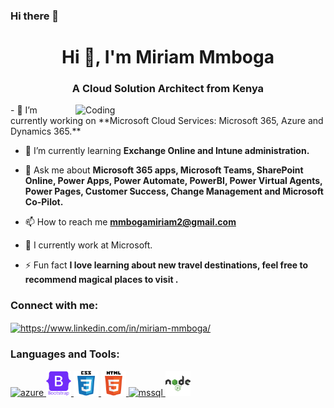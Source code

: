 ### Hi there 👋
<h1 align="center">Hi 👋, I'm Miriam Mmboga</h1>
<h3 align="center">A Cloud Solution Architect from Kenya</h3>
<img align="right" alt="Coding" width="400" src="https://user-images.githubusercontent.com/53329034/123502306-0fcdfc80-d669-11eb-87e4-d24cccfbbd00.gif">
- 🔭 I’m currently working on **Microsoft Cloud Services: Microsoft 365, Azure and Dynamics 365.**

- 🌱 I’m currently learning **Exchange Online and Intune administration.**

- 💬 Ask me about **Microsoft 365 apps, Microsoft Teams, SharePoint Online, Power Apps, Power Automate, PowerBI, Power Virtual Agents, Power Pages, Customer Success, Change Management and Microsoft Co-Pilot.**

- 📫 How to reach me **mmbogamiriam2@gmail.com**

- 📄 I currently work at Microsoft.

- ⚡ Fun fact **I love learning about new travel destinations, feel free to recommend magical places to visit .**

<h3 align="left">Connect with me:</h3>
<p align="left">
<a href="https://linkedin.com/in/https://www.linkedin.com/in/miriam-mmboga/" target="blank"><img align="center" src="https://raw.githubusercontent.com/rahuldkjain/github-profile-readme-generator/master/src/images/icons/Social/linked-in-alt.svg" alt="https://www.linkedin.com/in/miriam-mmboga/" height="30" width="40" /></a>
</p>

<h3 align="left">Languages and Tools:</h3>
<p align="left"> <a href="https://azure.microsoft.com/en-in/" target="_blank" rel="noreferrer"> <img src="https://www.vectorlogo.zone/logos/microsoft_azure/microsoft_azure-icon.svg" alt="azure" width="40" height="40"/> </a> <a href="https://getbootstrap.com" target="_blank" rel="noreferrer"> <img src="https://raw.githubusercontent.com/devicons/devicon/master/icons/bootstrap/bootstrap-plain-wordmark.svg" alt="bootstrap" width="40" height="40"/> </a> <a href="https://www.w3schools.com/css/" target="_blank" rel="noreferrer"> <img src="https://raw.githubusercontent.com/devicons/devicon/master/icons/css3/css3-original-wordmark.svg" alt="css3" width="40" height="40"/> </a> <a href="https://www.w3.org/html/" target="_blank" rel="noreferrer"> <img src="https://raw.githubusercontent.com/devicons/devicon/master/icons/html5/html5-original-wordmark.svg" alt="html5" width="40" height="40"/> </a> <a href="https://www.microsoft.com/en-us/sql-server" target="_blank" rel="noreferrer"> <img src="https://www.svgrepo.com/show/303229/microsoft-sql-server-logo.svg" alt="mssql" width="40" height="40"/> </a> <a href="https://nodejs.org" target="_blank" rel="noreferrer"> <img src="https://raw.githubusercontent.com/devicons/devicon/master/icons/nodejs/nodejs-original-wordmark.svg" alt="nodejs" width="40" height="40"/> </a> </p>
